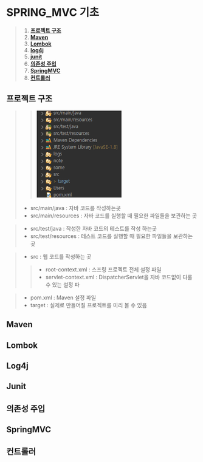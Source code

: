 # SPRING_MVC 기초

>1. **[프로젝트 구조](#프로젝트-구조)**<br>
>2. **[Maven](#Maven)**<br>
>3. **[Lombok](#Lombok)**<br>
>4. **[log4j](#Log4j)**<br>
>5. **[junit](#Junit)**<br>
>6. **[의존성 주입](#의존성-주입)**<br>
>7. **[SpringMVC](#SpringMVC)**<br>
>8. **[컨트롤러](#컨트롤러)**<br>


## 프로젝트 구조
>>![projectStandard](./img/프로젝트구조패키지.png)
>- src/main/java : 자바 코드를 작성하는곳 <br>
>- src/main/resources : 자바 코드를 실행할 때 필요한 파일들을 보관하는 곳

>- src/test/java : 작성한 자바 코드의 테스트를 작성 하는곳
>- src/test/resources : 테스트 코드를 실행할 때 필요한 파일들을 보관하는 곳

>- src : 웹 코드를 작성하는 곳 
>>* root-context.xml : 스프링 프로젝트 전체 설정 파일
>>* servlet-context.xml : DispatcherServlet을 자바 코드없이 다룰 수 있는 설정 파	

>- pom.xml : Maven 설정 파일
>- target : 실제로 만들어질 프로젝트를 미리 볼 수 있음
## Maven

## Lombok
  
## Log4j
 
## Junit
  
## 의존성 주입

## SpringMVC
 
## 컨트롤러
 
